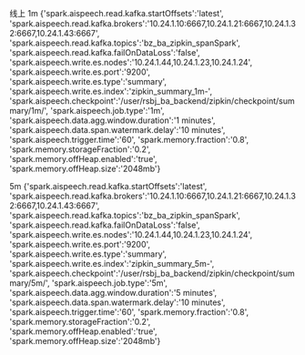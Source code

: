 线上 1m
{'spark.aispeech.read.kafka.startOffsets':'latest',
'spark.aispeech.read.kafka.brokers':'10.24.1.10:6667,10.24.1.21:6667,10.24.1.32:6667,10.24.1.43:6667',
'spark.aispeech.read.kafka.topics':'bz_ba_zipkin_spanSpark',
'spark.aispeech.read.kafka.failOnDataLoss':'false',
'spark.aispeech.write.es.nodes':'10.24.1.44,10.24.1.23,10.24.1.24',
'spark.aispeech.write.es.port':'9200',
'spark.aispeech.write.es.type':'summary',
'spark.aispeech.write.es.index':'zipkin_summary_1m-',
'spark.aispeech.checkpoint':'/user/rsbj_ba_backend/zipkin/checkpoint/summary/1m/',
'spark.aispeech.job.type':'1m',
'spark.aispeech.data.agg.window.duration':'1 minutes',
'spark.aispeech.data.span.watermark.delay':'10 minutes',
'spark.aispeech.trigger.time':'60',
'spark.memory.fraction':'0.8',
'spark.memory.storageFraction':'0.2',
'spark.memory.offHeap.enabled':'true',
'spark.memory.offHeap.size':'2048mb'}


5m
{'spark.aispeech.read.kafka.startOffsets':'latest',
'spark.aispeech.read.kafka.brokers':'10.24.1.10:6667,10.24.1.21:6667,10.24.1.32:6667,10.24.1.43:6667',
'spark.aispeech.read.kafka.topics':'bz_ba_zipkin_spanSpark',
'spark.aispeech.read.kafka.failOnDataLoss':'false',
'spark.aispeech.write.es.nodes':'10.24.1.44,10.24.1.23,10.24.1.24',
'spark.aispeech.write.es.port':'9200',
'spark.aispeech.write.es.type':'summary',
'spark.aispeech.write.es.index':'zipkin_summary_5m-',
'spark.aispeech.checkpoint':'/user/rsbj_ba_backend/zipkin/checkpoint/summary/5m/',
'spark.aispeech.job.type':'5m',
'spark.aispeech.data.agg.window.duration':'5 minutes',
'spark.aispeech.data.span.watermark.delay':'10 minutes',
'spark.aispeech.trigger.time':'60',
'spark.memory.fraction':'0.8',
'spark.memory.storageFraction':'0.2',
'spark.memory.offHeap.enabled':'true',
'spark.memory.offHeap.size':'2048mb'}